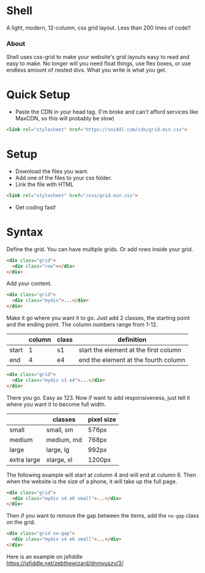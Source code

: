 # Shell
A light, modern, 12-column, css grid layout. Less than 200 lines of code!!

### About
Shell uses css-grid to make your website's grid layouts easy to read and easy to make. No longer will you need float things, use flex boxes, or use endless amount of nested divs. What you write is what you get.

# Quick Setup
- Paste the CDN in your head tag. (I'm broke and can't afford services like MaxCDN, so this will probably be slow)
```html
<link rel="stylesheet" href="https://sniddl.com/cdn/grid.min.css">
```

# Setup
- Download the files you want.
- Add one of the files to your css folder.
- Link the file with HTML
```html
<link rel="stylesheet" href="/css/grid.min.css">
```
- Get coding fast!

# Syntax
Define the grid. You can have multiple grids. Or add rows inside your grid.
```html
<div class="grid">
  <div class="row"></div>
</div>
```

Add your content.
```html
<div class="grid">
  <div class="mydiv">...</div>
</div>
```

Make it go where you want it to go. Just add 2 classes, the starting point and the ending point.
The column numbers range from 1-12.

||column|class|definition|
|---|---|---|---|
|start|1|s1|start the element at the first column
|end|4|e4|end the element at the fourth column

```html
<div class="grid">
  <div class="mydiv s1 e4">...</div>
</div>
```

There you go. Easy as 123. 
Now if want to add responsiveness, just tell it where you want it to become full width.

||classes|pixel size|
|---|---|---|
|small|small, sm|576px|
|medium|medium, md|768px|
|large|large, lg|992px|
|extra large|xlarge, xl| 1200px|

The following example will start at column 4 and will end at column 6. Then when the website is the size of a phone, it will take up the full page.
```html
<div class="grid">
  <div class="mydiv s4 e6 small">...</div>
</div>
```
Then if you want to remove the gap between the items, add the `no-gap` class on the grid.
```html
<div class="grid no-gap">
  <div class="mydiv s4 e6 small">...</div>
</div>
```

Here is an example on jsfiddle
https://jsfiddle.net/zebthewizard/dnmvuszy/3/
